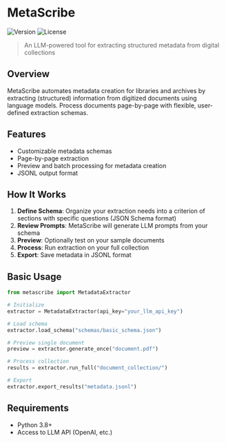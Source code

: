 # MetaScribe

![Version](https://img.shields.io/badge/version-0.1.0-blue.svg)
![License](https://img.shields.io/badge/license-MIT-green.svg)

> An LLM-powered tool for extracting structured metadata from digital collections

## Overview

MetaScribe automates metadata creation for libraries and archives by extracting (structured) information from digitized documents using language models. Process documents page-by-page with flexible, user-defined extraction schemas.

## Features

- Customizable metadata schemas
- Page-by-page extraction
- Preview and batch processing for metadata creation
- JSONL output format

## How It Works

1. **Define Schema**: Organize your extraction needs into a criterion of sections with specific questions (JSON Schema format)
2. **Review Prompts**: MetaScribe will generate LLM prompts from your schema
3. **Preview**: Optionally test on your sample documents 
4. **Process**: Run extraction on your full collection
5. **Export**: Save metadata in JSONL format

## Basic Usage

```python
from metascribe import MetadataExtractor

# Initialize
extractor = MetadataExtractor(api_key="your_llm_api_key")

# Load schema
extractor.load_schema("schemas/basic_schema.json")

# Preview single document
preview = extractor.generate_once("document.pdf")

# Process collection
results = extractor.run_full("document_collection/")

# Export
extractor.export_results("metadata.jsonl")
```

## Requirements

- Python 3.8+
- Access to LLM API (OpenAI, etc.)
